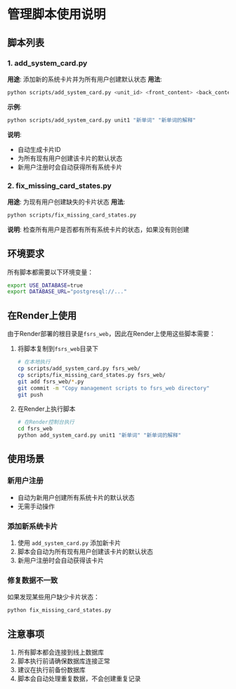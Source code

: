 # 管理脚本使用说明

## 脚本列表

### 1. add_system_card.py
**用途**: 添加新的系统卡片并为所有用户创建默认状态
**用法**:
```bash
python scripts/add_system_card.py <unit_id> <front_content> <back_content>
```
**示例**:
```bash
python scripts/add_system_card.py unit1 "新单词" "新单词的解释"
```
**说明**: 
- 自动生成卡片ID
- 为所有现有用户创建该卡片的默认状态
- 新用户注册时会自动获得所有系统卡片

### 2. fix_missing_card_states.py
**用途**: 为现有用户创建缺失的卡片状态
**用法**:
```bash
python scripts/fix_missing_card_states.py
```
**说明**: 检查所有用户是否都有所有系统卡片的状态，如果没有则创建

## 环境要求

所有脚本都需要以下环境变量：
```bash
export USE_DATABASE=true
export DATABASE_URL="postgresql://..."
```

## 在Render上使用

由于Render部署的根目录是`fsrs_web`，因此在Render上使用这些脚本需要：

1. 将脚本复制到`fsrs_web`目录下
   ```bash
   # 在本地执行
   cp scripts/add_system_card.py fsrs_web/
   cp scripts/fix_missing_card_states.py fsrs_web/
   git add fsrs_web/*.py
   git commit -m "Copy management scripts to fsrs_web directory"
   git push
   ```

2. 在Render上执行脚本
   ```bash
   # 在Render控制台执行
   cd fsrs_web
   python add_system_card.py unit1 "新单词" "新单词的解释"
   ```

## 使用场景

### 新用户注册
- 自动为新用户创建所有系统卡片的默认状态
- 无需手动操作

### 添加新系统卡片
1. 使用 `add_system_card.py` 添加新卡片
2. 脚本会自动为所有现有用户创建该卡片的默认状态
3. 新用户注册时会自动获得该卡片

### 修复数据不一致
如果发现某些用户缺少卡片状态：
```bash
python fix_missing_card_states.py
```

## 注意事项

1. 所有脚本都会连接到线上数据库
2. 脚本执行前请确保数据库连接正常
3. 建议在执行前备份数据库
4. 脚本会自动处理重复数据，不会创建重复记录 